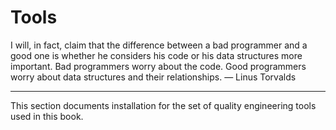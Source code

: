 # Tools

I will, in fact, claim that the difference between a bad programmer and a good one is whether he considers his code or his data structures more important. Bad programmers worry about the code. Good programmers worry about data structures and their relationships. — Linus Torvalds

---

This section documents installation for the set of quality engineering tools used in this book.
